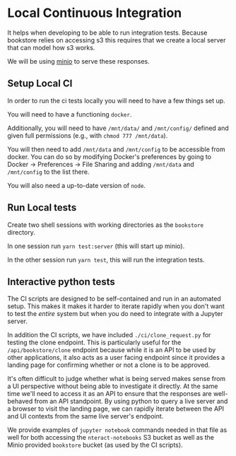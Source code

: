 # Local Continuous Integration 

It helps when developing to be able to run integration tests. Because bookstore relies on 
accessing s3 this requires that we create a local server that can model how s3 works.

We will be using [minio](https://docs.minio.io/) to serve these responses.

## Setup Local CI 

In order to run the ci tests locally you will need to have a few things set up.

You will need to have a functioning `docker`. 

Additionally, you will need to have `/mnt/data/` and `/mnt/config/` defined and given full permissions (e.g., with `chmod 777 /mnt/data`).

You will then need to add `/mnt/data` and `/mnt/config` to be accessible from docker.
You can do so by modifying Docker's preferences by going to Docker → Preferences → File Sharing 
and adding `/mnt/data` and `/mnt/config` to the list there.

You will also need a up-to-date version of `node`.

## Run Local tests

Create two shell sessions with working directories as the `bookstore` directory. 

In one session run `yarn test:server` (this will start up minio).

In the other session run `yarn test`, this will run the integration tests.

## Interactive python tests

The CI scripts are designed to be self-contained and run in an automated setup. This makes it
makes it harder to iterate rapidly when you don't want to test the _entire_ system but when
you do need to integrate with a Jupyter server.

In addition the CI scripts, we have included `./ci/clone_request.py` for testing the clone
endpoint. This is particularly useful for the `/api/bookstore/clone` endpoint because while it
is an API to be used by other applications, it also acts as a user facing endpoint since it
provides a landing page for confirming whether or not a clone is to be approved.

It's often difficult to judge whether what is being served makes sense from a UI perspective
without being able to investigate it directly. At the same time we'll need to access it as an
API to ensure that the responses are well-behaved from an API standpoint. By using python to
query a live server and a browser to visit the landing page, we can rapidly iterate between
the API and UI contexts from the same live server's endpoint. 

We provide examples of `jupyter notebook` commands needed in that file as well for both
accessing the `nteract-notebooks` S3 bucket as well as the Minio provided `bookstore` bucket
(as used by the CI scripts).
